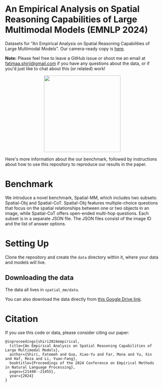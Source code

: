 # An Empirical Analysis on Spatial Reasoning Capabilities of Large Multimodal Models (EMNLP 2024)

Datasets for "An Empirical Analysis on Spatial Reasoning Capabilities of Large Multimodal Models". Our camera-ready copy is [here](https://arxiv.org/submit/5988550). 


**Note:** Please feel free to leave a GitHub issue or shoot me an email at [fatimaa.shirii@gmail.com](mailto:fatimaa.shirii@gmail.com) if you have any questions about the data, or if you'd just like to chat about this (or related) work!

<p align="center">
<img src="figures/teaser.jpg" width="250">
</p>

Here's more information about the our benchmark, followed by instructions about how to use this repository to reproduce our results in the paper. 

# Benchmark
We introduce a novel benchmark, Spatial-MM, which includes two subsets: Spatial-Obj and Spatial-CoT. Spatial-Obj features multiple-choice questions that focus on the spatial relationships between one or two objects in an image, while Spatial-CoT offers
open-ended multi-hop questions.
Each subset is in a separate JSON file. The JSON files consist of the image ID and the list of answer options.


# Setting Up
Clone the repository and create the `data` directory within it, where your data and models will live. 
## Downloading the data
The data all lives in `spatial_mm/data`. 


You can also download the data directly from [this Google Drive link](https://drive.google.com/drive/folders/17J2nFEDS0_Jc9MIyQksA2ENFyxmJk0B2?usp=sharing).



# Citation
If you use this code or data, please consider citing our paper:
```
@inproceedings{shiri2024empirical,
  title={An Empirical Analysis on Spatial Reasoning Capabilities of Large Multimodal Models},
  author={Shiri, Fatemeh and Guo, Xiao-Yu and Far, Mona and Yu, Xin and Haf, Reza and Li, Yuan-Fang},
  booktitle={Proceedings of the 2024 Conference on Empirical Methods in Natural Language Processing},
  pages={21440--21455},
  year={2024}
}
```
